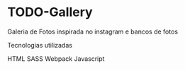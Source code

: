 # TODO-Gallery
Galeria de Fotos inspirada no instagram e bancos de fotos 

Tecnologias utilizadas

HTML
SASS
Webpack
Javascript
